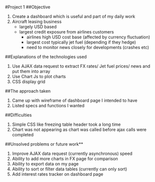 #Project 1
##Objective
1. Create a dashboard which is useful and part of my daily work
2. Aircraft leasing business 
   - largely USD based
   - largest credit exposure from airlines customers
   	 	- airlines high USD cost base (affected by currency fluctuation)
   	 	- largest cost typically jet fuel (depending if they hedge)
   	 	- need to monitor news closely for developments (crashes etc)



##Explanations of the technologies used
1. Use AJAX data request to extract FX rates/ Jet fuel prices/ news and put them into array
2. Use Chart Js to plot charts
3. CSS display grid 




##The approach taken
1. Came up with wireframe of dashboard page I intended to have
2. Listed specs and functions I wanted 



##Difficulties
1. Simple CSS like freezing table header took a long time
2. Chart was not appearing as chart was called before ajax calls were completed



##Unsolved problems or future work**
1. Improve AJAX data request (currently asynchronous) speed
2. Ability to add more charts in FX page for comparison
3. Ability to export data on my page
4. Ability to sort or filter data tables (currently can only sort)
5. Add interest rates tracker on dashboard page